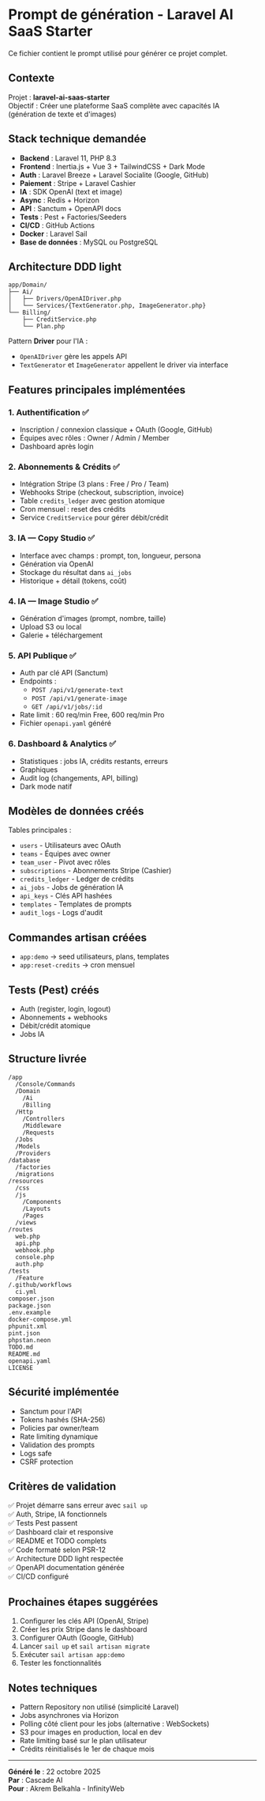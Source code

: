 # Prompt de génération - Laravel AI SaaS Starter

Ce fichier contient le prompt utilisé pour générer ce projet complet.

## Contexte

Projet : **laravel-ai-saas-starter**  
Objectif : Créer une plateforme SaaS complète avec capacités IA (génération de texte et d'images)

## Stack technique demandée

- **Backend** : Laravel 11, PHP 8.3
- **Frontend** : Inertia.js + Vue 3 + TailwindCSS + Dark Mode
- **Auth** : Laravel Breeze + Laravel Socialite (Google, GitHub)
- **Paiement** : Stripe + Laravel Cashier
- **IA** : SDK OpenAI (text et image)
- **Async** : Redis + Horizon
- **API** : Sanctum + OpenAPI docs
- **Tests** : Pest + Factories/Seeders
- **CI/CD** : GitHub Actions
- **Docker** : Laravel Sail
- **Base de données** : MySQL ou PostgreSQL

## Architecture DDD light

```
app/Domain/
├── Ai/
│   ├── Drivers/OpenAIDriver.php
│   └── Services/{TextGenerator.php, ImageGenerator.php}
└── Billing/
    ├── CreditService.php
    └── Plan.php
```

Pattern **Driver** pour l'IA :
- `OpenAIDriver` gère les appels API
- `TextGenerator` et `ImageGenerator` appellent le driver via interface

## Features principales implémentées

### 1. Authentification ✅
- Inscription / connexion classique + OAuth (Google, GitHub)
- Équipes avec rôles : Owner / Admin / Member
- Dashboard après login

### 2. Abonnements & Crédits ✅
- Intégration Stripe (3 plans : Free / Pro / Team)
- Webhooks Stripe (checkout, subscription, invoice)
- Table `credits_ledger` avec gestion atomique
- Cron mensuel : reset des crédits
- Service `CreditService` pour gérer débit/crédit

### 3. IA — Copy Studio ✅
- Interface avec champs : prompt, ton, longueur, persona
- Génération via OpenAI
- Stockage du résultat dans `ai_jobs`
- Historique + détail (tokens, coût)

### 4. IA — Image Studio ✅
- Génération d'images (prompt, nombre, taille)
- Upload S3 ou local
- Galerie + téléchargement

### 5. API Publique ✅
- Auth par clé API (Sanctum)
- Endpoints :
  - `POST /api/v1/generate-text`
  - `POST /api/v1/generate-image`
  - `GET /api/v1/jobs/:id`
- Rate limit : 60 req/min Free, 600 req/min Pro
- Fichier `openapi.yaml` généré

### 6. Dashboard & Analytics ✅
- Statistiques : jobs IA, crédits restants, erreurs
- Graphiques
- Audit log (changements, API, billing)
- Dark mode natif

## Modèles de données créés

Tables principales :
- `users` - Utilisateurs avec OAuth
- `teams` - Équipes avec owner
- `team_user` - Pivot avec rôles
- `subscriptions` - Abonnements Stripe (Cashier)
- `credits_ledger` - Ledger de crédits
- `ai_jobs` - Jobs de génération IA
- `api_keys` - Clés API hashées
- `templates` - Templates de prompts
- `audit_logs` - Logs d'audit

## Commandes artisan créées

- `app:demo` → seed utilisateurs, plans, templates
- `app:reset-credits` → cron mensuel

## Tests (Pest) créés

- Auth (register, login, logout)
- Abonnements + webhooks
- Débit/crédit atomique
- Jobs IA

## Structure livrée

```
/app
  /Console/Commands
  /Domain
    /Ai
    /Billing
  /Http
    /Controllers
    /Middleware
    /Requests
  /Jobs
  /Models
  /Providers
/database
  /factories
  /migrations
/resources
  /css
  /js
    /Components
    /Layouts
    /Pages
  /views
/routes
  web.php
  api.php
  webhook.php
  console.php
  auth.php
/tests
  /Feature
/.github/workflows
  ci.yml
composer.json
package.json
.env.example
docker-compose.yml
phpunit.xml
pint.json
phpstan.neon
TODO.md
README.md
openapi.yaml
LICENSE
```

## Sécurité implémentée

- Sanctum pour l'API
- Tokens hashés (SHA-256)
- Policies par owner/team
- Rate limiting dynamique
- Validation des prompts
- Logs safe
- CSRF protection

## Critères de validation

✅ Projet démarre sans erreur avec `sail up`  
✅ Auth, Stripe, IA fonctionnels  
✅ Tests Pest passent  
✅ Dashboard clair et responsive  
✅ README et TODO complets  
✅ Code formaté selon PSR-12  
✅ Architecture DDD light respectée  
✅ OpenAPI documentation générée  
✅ CI/CD configuré  

## Prochaines étapes suggérées

1. Configurer les clés API (OpenAI, Stripe)
2. Créer les prix Stripe dans le dashboard
3. Configurer OAuth (Google, GitHub)
4. Lancer `sail up` et `sail artisan migrate`
5. Exécuter `sail artisan app:demo`
6. Tester les fonctionnalités

## Notes techniques

- Pattern Repository non utilisé (simplicité Laravel)
- Jobs asynchrones via Horizon
- Polling côté client pour les jobs (alternative : WebSockets)
- S3 pour images en production, local en dev
- Rate limiting basé sur le plan utilisateur
- Crédits réinitialisés le 1er de chaque mois

---

**Généré le** : 22 octobre 2025  
**Par** : Cascade AI  
**Pour** : Akrem Belkahla - InfinityWeb
